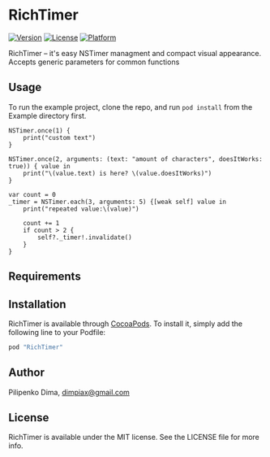 # RichTimer

[![Version](https://img.shields.io/cocoapods/v/RichTimer.svg?style=flat)](http://cocoapods.org/pods/RichTimer)
[![License](https://img.shields.io/cocoapods/l/RichTimer.svg?style=flat)](http://cocoapods.org/pods/RichTimer)
[![Platform](https://img.shields.io/cocoapods/p/RichTimer.svg?style=flat)](http://cocoapods.org/pods/RichTimer)

RichTimer – it's easy NSTimer managment and compact visual appearance.
Accepts generic parameters for common functions

## Usage


To run the example project, clone the repo, and run `pod install` from the Example directory first.

    NSTimer.once(1) {
        print("custom text")
    }

    NSTimer.once(2, arguments: (text: "amount of characters", doesItWorks: true)) { value in
        print("\(value.text) is here? \(value.doesItWorks)")
    }

    var count = 0
    _timer = NSTimer.each(3, arguments: 5) {[weak self] value in
        print("repeated value:\(value)")

        count += 1
        if count > 2 {
            self?._timer!.invalidate()
        }
    }

## Requirements

## Installation

RichTimer is available through [CocoaPods](http://cocoapods.org). To install
it, simply add the following line to your Podfile:

```ruby
pod "RichTimer"
```

## Author

Pilipenko Dima, dimpiax@gmail.com

## License

RichTimer is available under the MIT license. See the LICENSE file for more info.
